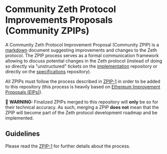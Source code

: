 # Community Zeth Protocol Improvements Proposals (Community ZPIPs)

A Community Zeth Protocol Improvement Proposal (Community ZPIP) is a [markdown](https://www.markdownguide.org/cheat-sheet) document suggesting improvements and changes to the Zeth protocol. The ZPIP process serves as a formal communication framework allowing to discuss potential changes in the Zeth protocol (instead of doing so directly via "unstructured" tickets on the [implementation](https://github.com/clearmatics/zeth) repository or directly on the [specifications](https://github.com/clearmatics/zeth-specifications) repository).

All ZPIPs must follow the process described in [ZPIP-1](./proposals/zpip-1.md) in order to be added to this repository (this process is heavily based on [Ethereum Improvement Proposals (EIPs)](https://github.com/ethereum/EIPs/)).

:rotating_light: **WARNING:** Finalized ZPIPs merged to this repository will **only** be so for their technical accuracy.
As such, merging a ZPIP **does not** mean that the ZPIP will become part of the Zeth protocol development roadmap and be implemented.

## Guidelines

Please read the [ZPIP-1](./proposals/zpip-1.md) for further details about the process.
